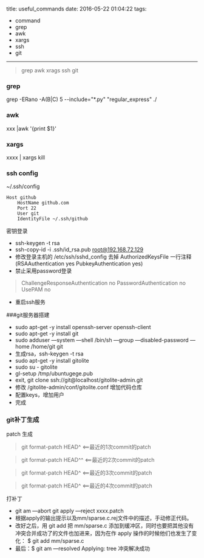 title: useful_commands
date: 2016-05-22 01:04:22
tags:
- command
- grep
- awk
- xargs
- ssh
- git
---
>grep awk xrags ssh git

<!--more-->

### grep 
grep -ERano  -A(B|C) 5 --include="\*.py" "regular_express" ./

### awk
xxx |awk '{print $1}'

### xargs
xxxx | xargs kill

### ssh config
~/.ssh/config
```
Host github
    HostName github.com
    Port 22
    User git
    IdentityFile ~/.ssh/github
```
密钥登录
* ssh-keygen -t rsa
* ssh-copy-id -i .ssh/id_rsa.pub root@192.168.72.129
* 修改登录主机的 /etc/ssh/sshd_config 去掉 AuthorizedKeysFile 一行注释(RSAAuthentication yes PubkeyAuthentication yes)
* 禁止采用password登录
>ChallengeResponseAuthentication no
PasswordAuthentication no
UsePAM no
* 重启ssh服务

###git服务器搭建
* sudo apt-get -y install openssh-server openssh-client
* sudo apt-get -y install git
* sudo adduser —system —shell /bin/sh —group —disabled-password —home /home/git git
* 生成rsa，ssh-keygen -t rsa
* sudo apt-get -y install gitolite
* sudo su - gitolite
* gl-setup /tmp/ubuntugege.pub
* exit, git clone ssh://git@localhost/gitolite-admin.git
* 修改 /gitolite-admin/conf/gitolite.conf 增加代码仓库
* 配置keys，增加用户
* 完成

### git补丁生成
patch 生成
>git format-patch HEAD^ <==最近的1次commit的patch

>git format-patch HEAD^^ <==最近的2次commit的patch

>git format-patch HEAD^ <==最近的3次commit的patch

>git format-patch HEAD^ <==最近的4次commit的patch

打补丁
* git am —abort
git apply —reject xxxx.patch
* 根据apply的输出提示以及mm/sparse.c.rej文件中的描述，手动修正代码。
* 改好之后，用 git add 把 mm/sparse.c 添加到缓冲区，同时也要把其他没有冲突合并成功了的文件也加进来，因为在作 apply 操作的时候他们也发生了变化：
$ git add mm/sparse.c
* 最后：$ git am —resolved
 Applying: tree 冲突解决成功
